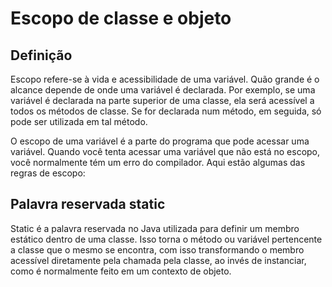 

# Escopo de classe e objeto

## Definição

Escopo refere-se à vida e acessibilidade de uma variável. Quão grande é o alcance depende de onde uma variável é declarada. Por exemplo, se uma variável é declarada na parte superior de uma classe, ela será acessível a todos os métodos de classe. Se for declarada num método, em seguida, só pode ser utilizada em tal método.

O escopo de uma variável é a parte do programa que pode acessar uma variável. Quando você tenta acessar uma variável que não está no escopo, você normalmente tém um erro do compilador. Aqui estão algumas das regras de escopo:

## Palavra reservada static

Static é a palavra reservada no Java utilizada para definir um membro estático dentro de uma classe. Isso torna o método ou variável pertencente a classe que o mesmo se encontra, com isso transformando o membro acessível diretamente pela chamada pela classe, ao invés de instanciar, como é normalmente feito em um contexto de objeto.

